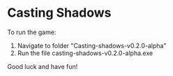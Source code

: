 # Casting Shadows

To run the game:

 1. Navigate to folder "Casting-shadows-v0.2.0-alpha"
 2. Run the file casting-shadows-v0.2.0-alpha.exe

Good luck and have fun!
